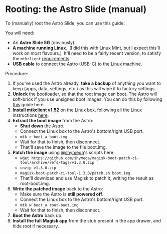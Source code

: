 # Rooting: the Astro Slide (manual)

To (manually) root the Astro Slide, you can use this guide:

You will need:

- An **Astro Slide 5G** (obviously).
- **A machine running Linux**. (I did this with Linux Mint, but I expect this'll work on most flavours.) It'll need to be a fairly recent version, to satisfy the `mtkclient` [requirements](https://github.com/bkerler/mtkclient/blob/main/requirements.txt).
- **USB cable** to connect the Astro (USB-C) to the Linux machine.

Procedure:
1. If you've used the Astro already, **take a backup** of anything you want to keep (apps, data, settings, etc.) as this will wipe it to factory settings.
2. **Unlock** the bootloader, so that the root image can boot. The Astro will
   soft-brick if you use unsigned boot images. You can do this by following [this](https://www.ifixit.com/Guide/How+to+unlock+the+bootloader+of+an+Android+Phone/152629) guide here.
3. **Install [mtkclient v1.52](https://github.com/bkerler/mtkclient/archive/refs/tags/1.52.zip)** on the Linux box, following all the Linux instructions [here](https://github.com/bkerler/mtkclient).
4. **Extract the boot image** from the Astro:
    - **Shut down** the Astro.
    - Connect the Linux box to the Astro's bottom/right USB port.
    - `mtk r boot_a boot.img`
    - Wait for that to finish, then disconnect.
    - That'll save the image to the file boot.img.
5. **Patch the image** using [@shymega](https://github.com/shymega)'s scripts here:
    - `wget https://github.com/shymega/magisk-boot-patch-ci-tool/archive/refs/tags/v1.3.0.zip`
    - `unzip v1.3.0.zip`
    - `magisk-boot-patch-ci-tool-1.3.0/patch.sh boot.img`
    - That'll download and use Magisk to patch it, writing the result as root-boot.img.
6. **Write the patched image** back to the Astro:
    - Make sure the Astro is **still powered off**.
    - Connect the Linux box to the Astro's bottom/right USB port.
    - `mtk w boot_a root-boot.img`
    - Wait for that to finish, then disconnect.
7. **Boot the Astro** back up.
8. **Install the full Magisk app** from the stub present in the app drawer, and hide root if necessary.
